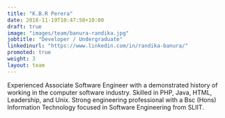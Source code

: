 ```yaml
---
title: "K.B.R Perera"
date: 2018-11-19T10:47:58+10:00
draft: true
image: "images/team/banura-randika.jpg"
jobtitle: "Developer / Undergraduate"
linkedinurl: "https://www.linkedin.com/in/randika-banura/"
promoted: true
weight: 3
layout: team
---
```


Experienced Associate Software Engineer with a demonstrated history of working in the computer software industry. Skilled in PHP, Java, HTML, Leadership, and Unix. Strong engineering professional with a Bsc (Hons) Information Technology focused in Software Engineering from SLIIT. 
